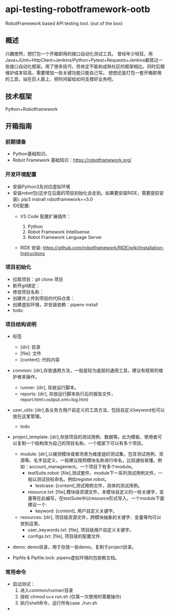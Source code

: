 # api-testing-robotframework-ootb
RobotFramework based API testing tool. (out of the box)

## 概述
兴趣使然，想打包一个开箱即用的接口自动化测试工具。
曾经年少轻狂，用Java+JUnit+HttpClient+Jenkins/Python+Pytest+Requests+Jenkins都搭过一些接口自动化框架。用了很多技巧，但肯定不能和成熟社区的框架相比。同时后期维护成本较高，需要增加一些关键功能只能自己写。
想想还是打包一套开箱即用的工具，站在巨人肩上，把时间留给如何支撑好业务吧。

## 技术框架
Python+Robotframework

## 开箱指南
### 前期储备
- Python基础知识。
- Robot Framework 基础知识：https://robotframework.org/

### 开发环境配置
- 安装Python3及对应虚拟环境
- 安装robot包(这步在后面的项目初始化会走到。如果要安装RIDE，需要提前安装):  pip3 instrall robotframework==5.0
- IDE配置: 
    - VS Code 配置扩展插件：
        1. Python
        2. Robot Framework Intellisense
        3. Robot Framework Language Server

    - RIDE 安装: https://github.com/robotframework/RIDE/wiki/Installation-Instructions

### 项目初始化
- 拉取项目：git clone 项目
- 断开git绑定：
- 修改项目名称：
- 创建并上传到项目的代码仓库：
- 创建虚拟环境，并安装依赖：pipenv install 
- todo:

### 项目结构说明
- 标签
    - \[dir]: 目录
    - \[file]: 文件
    - \[content]: 代码内容

- common: \[dir],存放通用方法，一般是较为底层的通用工具，建议有框架的维护者来操作。
    - runner: \[dir], 存放运行脚本。
    - reports: \[dir], 存放运行脚本执行后的报告文件，report.html+output.xml+log.html

- user_utils: \[dir],各业务方用户自定义的工具方法、包括自定义keyword也可以放在这里管理。
    - todo

- project_template: \[dir],存放项目的测试用例、数据等。此为模板，使用者可以复制一个结构改为自己的项目名称。一个框架下可以有多个项目。
    - module: \[dir],以被测模块或者场景为维度组织测试集，包含测试用例、资源等。名字自定义，一般建议按照模块名称进行命名，比较通俗易懂。例如：account_management。一个项目下有多个module。
        - testSuite.robot: \[file],测试套件，module下一系列测试用例文件，一般以测试目标命名。例如register.robot。
            - testcase: \[content],测试用例文件，具体的测试用例。
        - resource.txt: \[file],模块级资源文件，本模块自定义的一些关键字，变量等在此编写。在testSuite中以resource形式导入。一个module下面建议一个.
            - keyword: \[content], 用户自定义关键字。
    - resources: \[dir], 项目级资源文件，跨模块抽象的关键字、变量等均可以放到这里。
        - user_keywords.txt: \[file], 项目级用户自定义关键字。
        - configs.txt: \[file], 项目级的配置文件.

- demo: demo目录，用于存放一些demo。复制于project目录。

- Pipfile & Pipfile.lock: pipenv虚拟环境的包依赖文档。


### 常用命令
- 启动测试：
    1. 进入common/runner/目录
    2. 授权 chmod u+x run.sh (仅第一次使用时需要操作)
    3. 执行shell命令，运行所有case ./run.sh  
- 